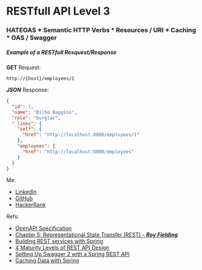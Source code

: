 # RESTfull API Level 3

### HATEOAS * Semantic HTTP Verbs * Resources / URI * Caching * OAS / Swagger

##### Example of a RESTfull Resquest/Response

**GET** Request:
```
http://{host}/employees/1
```
***JSON*** Response:
```JSON
{
  "id": 1,
  "name": "Bilbo Baggins",
  "role": "burglar",
  "_links": {
    "self": {
      "href": "http://localhost:8080/employees/1"
    },
    "employees": {
      "href": "http://localhost:8080/employees"
    }
  }
}
```

Me:
- [LinkedIn](https://www.linkedin.com/in/jarades/)
- [GitHub](https://github.com/JARADES-M)
- [HackerRank](https://www.hackerrank.com/Jarades)

Refs:
- [OpenAPI Specification](https://swagger.io/specification/v2/)
- [Chapter 5: Representational State Transfer (REST) - ***Roy Fielding***](https://www.ics.uci.edu/~fielding/pubs/dissertation/rest_arch_style.htm)
- [Building REST services with Spring](https://spring.io/guides/tutorials/bookmarks/)
- [4 Maturity Levels of REST API Design](https://blog.restcase.com/4-maturity-levels-of-rest-api-design/)
- [Setting Up Swagger 2 with a Spring REST API](https://www.baeldung.com/swagger-2-documentation-for-spring-rest-api)
- [Caching Data with Spring](https://spring.io/guides/gs/caching/)